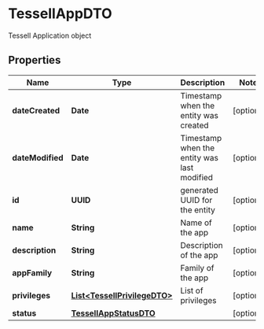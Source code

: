 

# TessellAppDTO

Tessell Application object

## Properties

Name | Type | Description | Notes
------------ | ------------- | ------------- | -------------
**dateCreated** | **Date** | Timestamp when the entity was created |  [optional]
**dateModified** | **Date** | Timestamp when the entity was last modified |  [optional]
**id** | **UUID** | generated UUID for the entity |  [optional]
**name** | **String** | Name of the app |  [optional]
**description** | **String** | Description of the app |  [optional]
**appFamily** | **String** | Family of the app |  [optional]
**privileges** | [**List&lt;TessellPrivilegeDTO&gt;**](TessellPrivilegeDTO.md) | List of privileges |  [optional]
**status** | [**TessellAppStatusDTO**](TessellAppStatusDTO.md) |  |  [optional]



